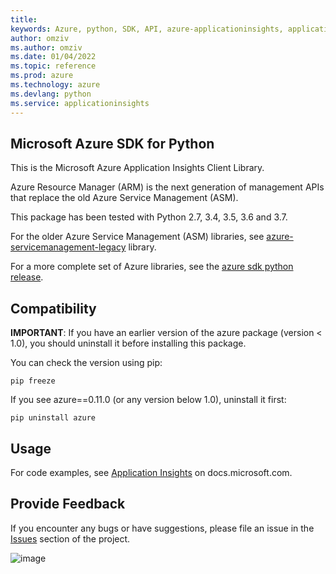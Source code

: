 ```yaml
---
title: 
keywords: Azure, python, SDK, API, azure-applicationinsights, applicationinsights
author: omziv
ms.author: omziv
ms.date: 01/04/2022
ms.topic: reference
ms.prod: azure
ms.technology: azure
ms.devlang: python
ms.service: applicationinsights
---
```

## Microsoft Azure SDK for Python

This is the Microsoft Azure Application Insights Client Library.

Azure Resource Manager (ARM) is the next generation of management APIs
that replace the old Azure Service Management (ASM).

This package has been tested with Python 2.7, 3.4, 3.5, 3.6 and 3.7.

For the older Azure Service Management (ASM) libraries, see
[azure-servicemanagement-legacy](https://pypi.python.org/pypi/azure-servicemanagement-legacy)
library.

For a more complete set of Azure libraries, see the
[azure sdk python release](https://aka.ms/azsdk/python/all).

## Compatibility

**IMPORTANT**: If you have an earlier version of the azure package
(version < 1.0), you should uninstall it before installing this
package.

You can check the version using pip:

``` shell
pip freeze
```

If you see azure==0.11.0 (or any version below 1.0), uninstall it first:

``` shell
pip uninstall azure
```

## Usage

For code examples, see [Application
Insights](https://docs.microsoft.com/python/api/overview/azure/) on
docs.microsoft.com.

## Provide Feedback

If you encounter any bugs or have suggestions, please file an issue in
the [Issues](https://github.com/Azure/azure-sdk-for-python/issues)
section of the project.

![image](https://azure-sdk-impressions.azurewebsites.net/api/impressions/azure-sdk-for-python%2Fazure-applicationinsights%2FREADME.png)

